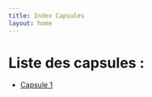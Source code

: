 ```yaml
---
title: Index Capsules
layout: home
---
```


# Liste des capsules : 
- [Capsule 1](voyage_herault.html)